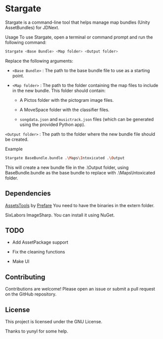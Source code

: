 # Stargate
Stargate is a command-line tool that helps manage map bundles (Unity AssetBundles) for JDNext.

Usage
To use Stargate, open a terminal or command prompt and run the following command:
```bash
Stargate <Base Bundle> <Map folder> <Output folder>
```
Replace the following arguments:

- `<Base Bundle>`
: The path to the base bundle file to use as a starting point.

- `<Map folder>`
: The path to the folder containing the map files to include in the new bundle. This folder should contain:

    - A Pictos
    folder with the pictogram image files.

    - A MoveSpace
    folder with the classifier files.

    - `songdata.json` and `musictrack.json`
    files (which can be generated using the provided Python app).

`<Output folder>`
: The path to the folder where the new bundle file should be created.

Example
```bash
Stargate BaseBundle.bundle .\Maps\Intoxicated .\Output
```
This will create a new bundle file in the 
.\Output
 folder, using 
BaseBundle.bundle
 as the base bundle to replace with
.\Maps\Intoxicated
 folder.

## Dependencies
[AssetsTools](https://github.com/Perfare/AssetStudio) by [Prefare](https://github.com/Perfare)
You need to have the binaries in the extern folder.

SixLabors ImageSharp. You can install it using NuGet.

## TODO
- Add AssetPackage support

- Fix the cleaning functions

- Make UI

## Contributing
Contributions are welcome! Please open an issue or submit a pull request on the GitHub repository.

## License
This project is licensed under the GNU License.

Thanks to yunyl for some help.
